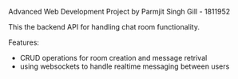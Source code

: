 Advanced Web Development Project by Parmjit Singh Gill - 1811952

This the backend API for handling chat room functionality. 

Features:

* CRUD operations for room creation and message retrival
* using websockets to handle realtime messaging between users